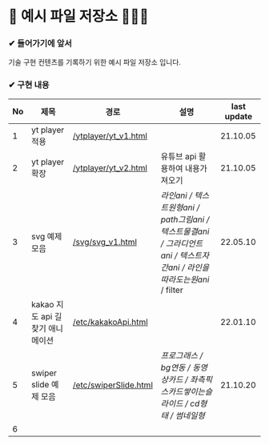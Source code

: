 🍊 예시 파일 저장소 👩🏻‍💻
===========================================

### ✔ 들어가기에 앞서
기술 구현 컨텐츠를 기록하기 위한 예시 파일 저장소 입니다.

### ✔ 구현 내용 
|No|제목|경로|설명|last update|
|---|---|---|---|---|
|1| yt player 적용 | [/ytplayer/yt_v1.html](/ytplayer/yt_v1.html) | | 21.10.05 |
|2| yt player 확장 | [/ytplayer/yt_v2.html](/ytplayer/yt_v2.html) | 유튜브 api 활용하여 내용가져오기 | 21.10.05 |
|3| svg 예제 모음 | [/svg/svg_v1.html](/svg/svg_v1.html) | _라인ani / 텍스트원형ani / path그림ani / 텍스트물결ani / 그라디언트ani / 텍스트자간ani / 라인을따라도는원ani_ / filter | 22.05.10 |
|4| kakao 지도 api 길찾기 애니메이션 | [/etc/kakakoApi.html](/etc/kakakoApi.html) | | 22.01.10 |
|5| swiper slide 예제 모음 | [/etc/swiperSlide.html](/etc/swiperSlide.html) | _프로그래스 / bg연동 / 동영상카드 / 좌측픽스카드쌓이는슬라이드 / cd형태 / 썸네일형_ | 21.10.20 |
|6|
